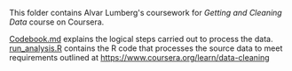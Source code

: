 This folder contains Alvar Lumberg's coursework for *Getting and Cleaning Data* course on Coursera.

[Codebook.md](CodeBook.md) explains the logical steps carried out to process the data.
[run_analysis.R](run_analysis.R) contains the R code that processes the source data to meet requirements outlined at https://www.coursera.org/learn/data-cleaning